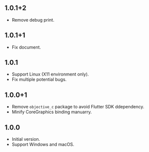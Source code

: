 ## 1.0.1+2

- Remove debug print.

## 1.0.1+1

- Fix document.

## 1.0.1
- Support Linux (X11 environment only).
- Fix multiple potential bugs.

## 1.0.0+1

- Remove `objective_c` package to avoid Flutter SDK ddependency.
- Minify CoreGraphics binding manuarry.

## 1.0.0

- Initial version.
- Support Windows and macOS.
